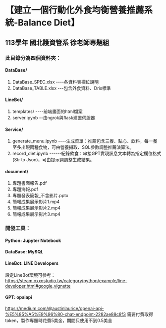 # 【建立一個行動化外食均衡營養推薦系統-Balance Diet】
## 113學年 國北護資管系 徐老師專題組 
### 此目錄分為四個資料夾：
#### DataBase/
1. DataBase_SPEC.xlsx ----各資料表欄位說明
2. DataBase_TABLE.xlsx ---包含外食資料、Dris標準

#### LineBot/
1. templates/ ----前端畫面的html檔案
2. server.ipynb --由ngrok與flask建置伺服器

#### Service/
1. generate_menu.ipynb ----生成菜單：推薦包含三餐、點心、飲料，每一餐至多出現兩種食物，可由營養攝取、SQL參數調整推薦演算法。
2. record_diet.ipynb ------紀錄飲食：串接GPT實現訊息文本轉為指定欄位格式(Str to Json)，可由提示詞調整生成結果。

#### document/
1. 專題書面報告.pdf
2. 專題海報.pdf
3. 專題發表簡報_不含影片.pptx
4. 簡報成果展示影片1.mp4
5. 簡報成果展示影片2.mp4
6. 簡報成果展示影片3.mp4

### 開發工具：
#### Python: Jupyter Notebook
#### DataBase: MySQL
#### LineBot: LINE Developers
設定LineBot環境可參考：
https://steam.oxxostudio.tw/category/python/example/line-developer.html#google_vignette
#### GPT: opaiapi
https://medium.com/@austinlaurice/openai-api-%E5%85%A5%E9%96%80-chat-endpoint-2282ae88c8f3
需要付費取得token，製作專題時花費5美金，期間只使用不到0.5美金
